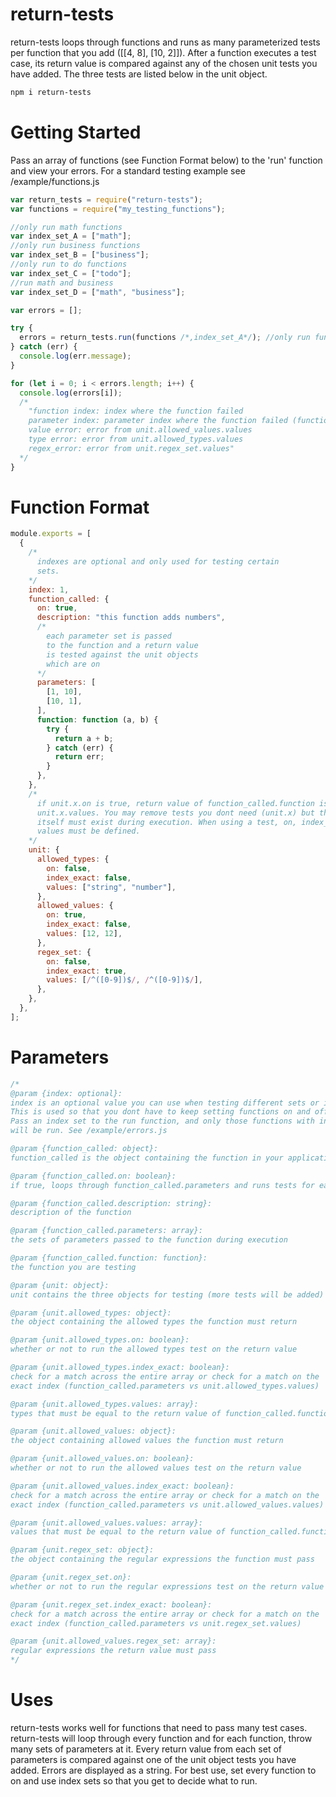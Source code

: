 # return-tests

return-tests loops through functions and runs as many parameterized tests per function that you add ([[4, 8], [10, 2]]).
After a function executes a test case, its return value is compared against any of the chosen
unit tests you have added. The three tests are listed below in the unit object.

```sh
npm i return-tests
```

# Getting Started

Pass an array of functions (see Function Format below) to the 'run' function and view your errors. For
a standard testing example see /example/functions.js

```js
var return_tests = require("return-tests");
var functions = require("my_testing_functions");

//only run math functions
var index_set_A = ["math"];
//only run business functions
var index_set_B = ["business"];
//only run to do functions
var index_set_C = ["todo"];
//run math and business
var index_set_D = ["math", "business"];

var errors = [];

try {
  errors = return_tests.run(functions /*,index_set_A*/); //only run functions containing a 'math' index (optional)
} catch (err) {
  console.log(err.message);
}

for (let i = 0; i < errors.length; i++) {
  console.log(errors[i]);
  /*
    "function index: index where the function failed
    parameter index: parameter index where the function failed (function_called.parameters)
    value error: error from unit.allowed_values.values
    type error: error from unit.allowed_types.values
    regex_error: error from unit.regex_set.values"
  */
}
```

<!-- # ~~~Creating Functions~~~

```js
var return_tests = require("return_tests");
return_tests.generate_functions("./file_written_to", {
  folders: "",
  functions: ['regular', 'named', 'arrow'] //...
  files: [],
});
``` -->

# Function Format

```js
module.exports = [
  {
    /*
      indexes are optional and only used for testing certain
      sets.
    */
    index: 1,
    function_called: {
      on: true,
      description: "this function adds numbers",
      /*
        each parameter set is passed
        to the function and a return value
        is tested against the unit objects
        which are on
      */
      parameters: [
        [1, 10],
        [10, 1],
      ],
      function: function (a, b) {
        try {
          return a + b;
        } catch (err) {
          return err;
        }
      },
    },
    /*
      if unit.x.on is true, return value of function_called.function is tested against
      unit.x.values. You may remove tests you dont need (unit.x) but the unit object
      itself must exist during execution. When using a test, on, index_exact and
      values must be defined.
    */
    unit: {
      allowed_types: {
        on: false,
        index_exact: false,
        values: ["string", "number"],
      },
      allowed_values: {
        on: true,
        index_exact: false,
        values: [12, 12],
      },
      regex_set: {
        on: false,
        index_exact: true,
        values: [/^([0-9])$/, /^([0-9])$/],
      },
    },
  },
];
```

# Parameters

```js
/*
@param {index: optional}:
index is an optional value you can use when testing different sets or individual functions. 
This is used so that you dont have to keep setting functions on and off.
Pass an index set to the run function, and only those functions with indexes
will be run. See /example/errors.js

@param {function_called: object}:
function_called is the object containing the function in your application you are testing

@param {function_called.on: boolean}:
if true, loops through function_called.parameters and runs tests for each return value

@param {function_called.description: string}:
description of the function

@param {function_called.parameters: array}:
the sets of parameters passed to the function during execution

@param {function_called.function: function}:
the function you are testing

@param {unit: object}:
unit contains the three objects for testing (more tests will be added)

@param {unit.allowed_types: object}:
the object containing the allowed types the function must return

@param {unit.allowed_types.on: boolean}:
whether or not to run the allowed types test on the return value 

@param {unit.allowed_types.index_exact: boolean}:
check for a match across the entire array or check for a match on the
exact index (function_called.parameters vs unit.allowed_types.values)

@param {unit.allowed_types.values: array}:
types that must be equal to the return value of function_called.function

@param {unit.allowed_values: object}:
the object containing allowed values the function must return

@param {unit.allowed_values.on: boolean}:
whether or not to run the allowed values test on the return value

@param {unit.allowed_values.index_exact: boolean}:
check for a match across the entire array or check for a match on the
exact index (function_called.parameters vs unit.allowed_values.values)

@param {unit.allowed_values.values: array}:
values that must be equal to the return value of function_called.function

@param {unit.regex_set: object}:
the object containing the regular expressions the function must pass

@param {unit.regex_set.on}:
whether or not to run the regular expressions test on the return value

@param {unit.regex_set.index_exact: boolean}:
check for a match across the entire array or check for a match on the
exact index (function_called.parameters vs unit.regex_set.values)

@param {unit.allowed_values.regex_set: array}:
regular expressions the return value must pass
*/
```

# Uses

return-tests works well for functions that need to pass many test cases. return-tests will loop
through every function and for each function, throw many sets of parameters at it.
Every return value from each set of parameters is compared against one of the unit
object tests you have added. Errors are displayed as a string. For best use, set every function to
on and use index sets so that you get to decide what to run.

